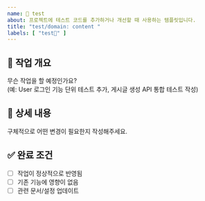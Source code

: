```yaml
---
name: 🧪 test
about: 프로젝트에 테스트 코드를 추가하거나 개선할 때 사용하는 템플릿입니다.
title: "test/domain: content "
labels: [ "test🧪" ]
---
```


## 🧪 작업 개요

무슨 작업을 할 예정인가요?  
(예: User 로그인 기능 단위 테스트 추가, 게시글 생성 API 통합 테스트 작성)

## 📝 상세 내용

구체적으로 어떤 변경이 필요한지 작성해주세요.

## ✅ 완료 조건

- [ ] 작업이 정상적으로 반영됨
- [ ] 기존 기능에 영향이 없음
- [ ] 관련 문서/설정 업데이트
